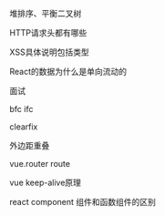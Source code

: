 

堆排序、平衡二叉树

HTTP请求头都有哪些

XSS具体说明包括类型

React的数据为什么是单向流动的







面试

bfc ifc

clearfix

外边距重叠

vue.router route

vue keep-alive原理

react component 组件和函数组件的区别

